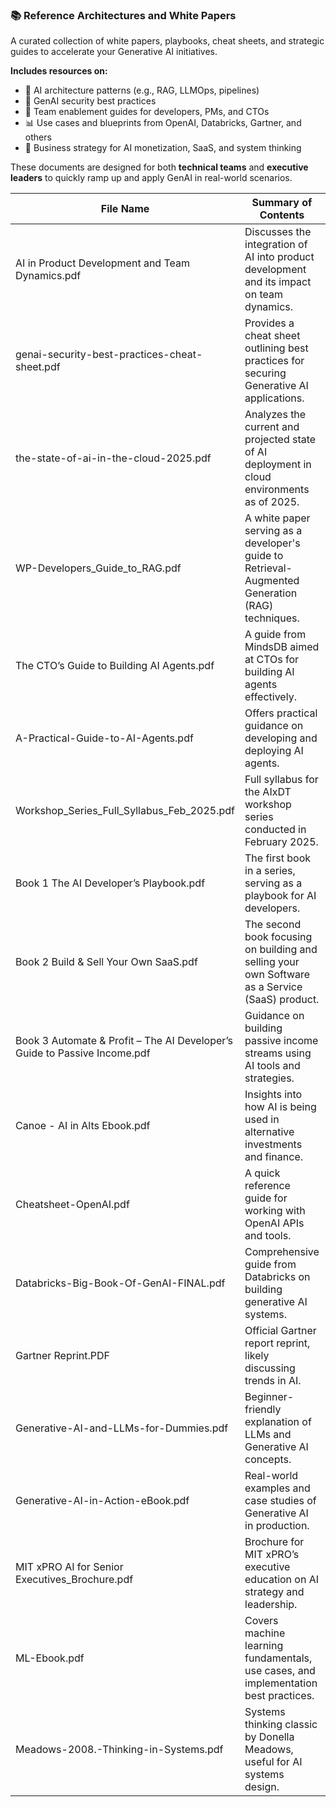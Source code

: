 ### 📚 Reference Architectures and White Papers

A curated collection of white papers, playbooks, cheat sheets, and strategic guides to accelerate your Generative AI initiatives.


**Includes resources on:**

- 🧠 AI architecture patterns (e.g., RAG, LLMOps, pipelines)
- 🔐 GenAI security best practices
- 👥 Team enablement guides for developers, PMs, and CTOs
- 📊 Use cases and blueprints from OpenAI, Databricks, Gartner, and others
- 💼 Business strategy for AI monetization, SaaS, and system thinking

These documents are designed for both **technical teams** and **executive leaders** to quickly ramp up and apply GenAI in real-world scenarios.




| File Name | Summary of Contents | Link |
|-----------|----------------------|------|
| AI in Product Development and Team Dynamics.pdf | Discusses the integration of AI into product development and its impact on team dynamics. | [Link](/02-27%20AI%20in%20Product%20Development%20and%20Team%20Dynamics%20(1).pdf) |
| genai-security-best-practices-cheat-sheet.pdf | Provides a cheat sheet outlining best practices for securing Generative AI applications. | [Link](/1727903814-genai-security-best-practices-cheat-sheet.pdf) |
| the-state-of-ai-in-the-cloud-2025.pdf | Analyzes the current and projected state of AI deployment in cloud environments as of 2025. | [Link](/1738853439-the-state-of-ai-in-the-cloud-2025.pdf) |
| WP-Developers_Guide_to_RAG.pdf | A white paper serving as a developer's guide to Retrieval-Augmented Generation (RAG) techniques. | [Link](/20250221-WP-Developers_Guide_to_RAG.pdf) |
| The CTO’s Guide to Building AI Agents.pdf | A guide from MindsDB aimed at CTOs for building AI agents effectively. | [Link](/66b66b2aac1b2ef25a6bf9b0_MindsDB%20-%20The%20CTO’s%20Guide%20to%20Building%20AI%20Agents.pdf) |
| A-Practical-Guide-to-AI-Agents.pdf | Offers practical guidance on developing and deploying AI agents. | [Link](/A-Practical-Guide-to-AI-Agents.pdf) |
| Workshop_Series_Full_Syllabus_Feb_2025.pdf | Full syllabus for the AIxDT workshop series conducted in February 2025. | [Link](/AIxDT_Workshop_Series_Full_Syllabus_Feb_2025.pdf) |
| Book 1  The AI Developer’s Playbook.pdf | The first book in a series, serving as a playbook for AI developers. | [Link](/Book%201_%20The%20AI%20Developer’s%20Playbook.pdf) |
| Book 2 Build & Sell Your Own SaaS.pdf | The second book focusing on building and selling your own Software as a Service (SaaS) product. | [Link](/Book%202_%20Build%20&%20Sell%20Your%20Own%20SaaS.pdf) |
| Book 3 Automate & Profit – The AI Developer’s Guide to Passive Income.pdf | Guidance on building passive income streams using AI tools and strategies. | [Link](/Book%203_%20Automate%20&%20Profit%20–%20The%20AI%20Developer’s%20Guide%20to%20Passive%20Income.pdf) |
| Canoe - AI in Alts Ebook.pdf | Insights into how AI is being used in alternative investments and finance. | [Link](/Canoe%20-%20AI%20in%20Alts%20Ebook.pdf) |
| Cheatsheet-OpenAI.pdf | A quick reference guide for working with OpenAI APIs and tools. | [Link](/Cheatsheet-OpenAI.pdf) |
| Databricks-Big-Book-Of-GenAI-FINAL.pdf | Comprehensive guide from Databricks on building generative AI systems. | [Link](/Databricks-Big-Book-Of-GenAI-FINAL.pdf) |
| Gartner Reprint.PDF | Official Gartner report reprint, likely discussing trends in AI. | [Link](/Gartner%20Reprint.PDF) |
| Generative-AI-and-LLMs-for-Dummies.pdf | Beginner-friendly explanation of LLMs and Generative AI concepts. | [Link](/Generative-AI-and-LLMs-for-Dummies.pdf) |
| Generative-AI-in-Action-eBook.pdf | Real-world examples and case studies of Generative AI in production. | [Link](/Generative-AI-in-Action-eBook.pdf) |
| MIT xPRO AI for Senior Executives_Brochure.pdf | Brochure for MIT xPRO’s executive education on AI strategy and leadership. | [Link](/MIT%20xPRO%20AI%20for%20Senior%20Executives_Brochure.pdf) |
| ML-Ebook.pdf | Covers machine learning fundamentals, use cases, and implementation best practices. | [Link](/ML-Ebook.pdf) |
| Meadows-2008.-Thinking-in-Systems.pdf | Systems thinking classic by Donella Meadows, useful for AI systems design. | [Link](/Meadows-2008.-Thinking-in-Systems.pdf) |